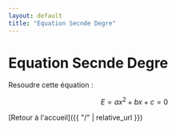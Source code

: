 ```yaml
---
layout: default
title: "Equation Secnde Degre"
---
```


# Equation Secnde Degre

Resoudre cette équation :

$$ E = ax^2+bx+c=0 $$

[Retour à l'accueil]({{ "/" | relative_url }})
